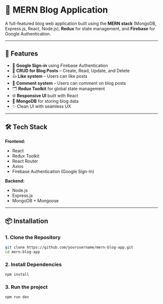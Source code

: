 # 📝 MERN Blog Application

A full-featured blog web application built using the **MERN stack** (MongoDB, Express.js, React, Node.js), **Redux** for state management, and **Firebase** for Google Authentication.

---

## 🚀 Features

- 🔐 **Google Sign-in** using Firebase Authentication
- 🧾 **CRUD for Blog Posts** – Create, Read, Update, and Delete
- 👍 **Like system** – Users can like posts
- 💬 **Comment system** – Users can comment on blog posts
- 🗂️ **Redux Toolkit** for global state management
- 🌐 **Responsive UI** built with React
- 🧠 **MongoDB** for storing blog data
- ✨ Clean UI with seamless UX

---

## 🛠️ Tech Stack

**Frontend:**
- React
- Redux Toolkit
- React Router
- Axios
- Firebase Authentication (Google Sign-In)

**Backend:**
- Node.js
- Express.js
- MongoDB + Mongoose

---

## 📦 Installation

### 1. Clone the Repository
```bash
git clone https://github.com/yourusername/mern-blog-app.git
cd mern-blog-app
```

### 2. Install Dependencies
```bash
npm install
```

### 3. Run the project
```bash
npm run dev
```
